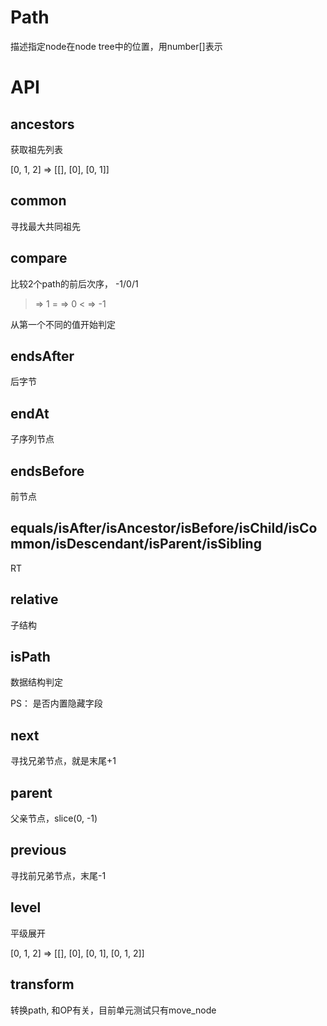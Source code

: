 # Path

描述指定node在node tree中的位置，用number[]表示

# API

## ancestors

获取祖先列表

[0, 1, 2] => [[], [0], [0, 1]]

## common

寻找最大共同祖先

## compare

比较2个path的前后次序， -1/0/1

> => 1
= => 0
< => -1

从第一个不同的值开始判定

## endsAfter

后字节

## endAt

子序列节点

## endsBefore

前节点

## equals/isAfter/isAncestor/isBefore/isChild/isCommon/isDescendant/isParent/isSibling

RT

## relative

子结构


## isPath

数据结构判定

PS： 是否内置隐藏字段

## next

寻找兄弟节点，就是末尾+1

## parent

父亲节点，slice(0, -1)

## previous

寻找前兄弟节点，末尾-1

## level

平级展开

[0, 1, 2] => [[], [0], [0, 1], [0, 1, 2]]

## transform

转换path, 和OP有关，目前单元测试只有move_node

